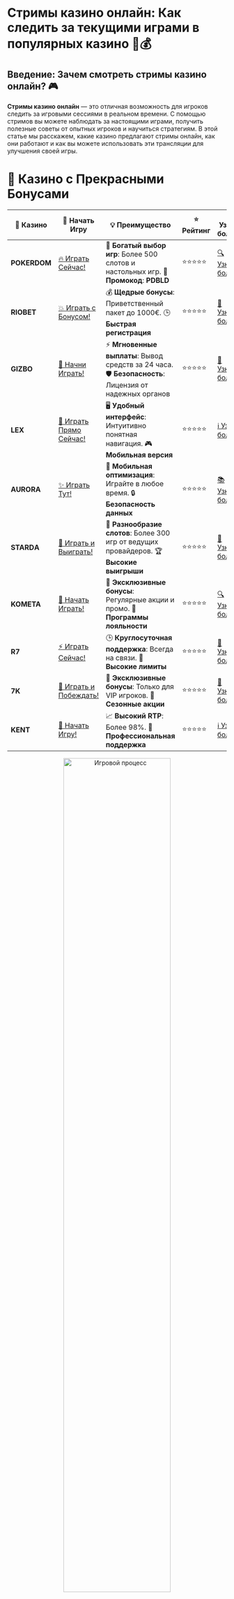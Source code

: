 # **Стримы казино онлайн: Как следить за текущими играми в популярных казино** 🎥💰

## Введение: Зачем смотреть стримы казино онлайн? 🎮

**Стримы казино онлайн** — это отличная возможность для игроков следить за игровыми сессиями в реальном времени. С помощью стримов вы можете наблюдать за настоящими играми, получить полезные советы от опытных игроков и научиться стратегиям. В этой статье мы расскажем, какие казино предлагают стримы онлайн, как они работают и как вы можете использовать эти трансляции для улучшения своей игры.

# 🌟 Казино с Прекрасными Бонусами

| 🎲 **Казино** | 🔗 **Начать Игру** | 💡 **Преимущество** | ⭐ **Рейтинг** | 🔗 **Узнать больше** | 🆕 **Новая информация** |
|--------------|---------------------|---------------------|----------------|----------------------|-------------------------|
| **POKERDOM**  | [🔥 Играть Сейчас!](https://brandplay.link/4k77v2yx) | 🎉 **Богатый выбор игр**: Более 500 слотов и настольных игр. 🎁 **Промокод**: **PDBLD** | ⭐⭐⭐⭐⭐ | [🔍 Узнать больше](https://brandplay.link/4k77v2yx) | 🏆 **Победители турниров** получают эксклюзивные подарки! |
| **RIOBET**    | [💥 Играть с Бонусом!](https://brandplay.link/7xBLTPyj) | 💰 **Щедрые бонусы**: Приветственный пакет до 1000€. 🕒 **Быстрая регистрация** | ⭐⭐⭐⭐⭐ | [📖 Узнать больше](https://brandplay.link/7xBLTPyj) | 💬 **Поддержка 24/7** для комфортной игры в любое время! |
| **GIZBO**     | [🚀 Начни Играть!](https://brandplay.link/bprXw4YV) | ⚡ **Мгновенные выплаты**: Вывод средств за 24 часа. 🛡️ **Безопасность**: Лицензия от надежных органов | ⭐⭐⭐⭐⭐ | [📝 Узнать больше](https://brandplay.link/bprXw4YV) | 🔒 **SSL-шифрование** для максимальной безопасности данных игроков. |
| **LEX**       | [💎 Играть Прямо Сейчас!](https://brandplay.link/zW4hdDFV) | 🖥️ **Удобный интерфейс**: Интуитивно понятная навигация. 🎮 **Мобильная версия** | ⭐⭐⭐⭐⭐ | [ℹ️ Узнать больше](https://brandplay.link/zW4hdDFV) | 📱 **Поддержка всех мобильных устройств** для удобства игры в любом месте. |
| **AURORA**    | [✨ Играть Тут!](https://10trafic-stat2.com/click/668546556bcc6313411604bd/6766/13032/subaccount) | 📱 **Мобильная оптимизация**: Играйте в любое время. 🔒 **Безопасность данных** | ⭐⭐⭐⭐⭐ | [📚 Узнать больше](https://10trafic-stat2.com/click/668546556bcc6313411604bd/6766/13032/subaccount) | 🌍 **Международная лицензия** на деятельность в разных странах. |
| **STARDА**    | [🎉 Играть и Выиграть!](https://brandplay.link/fB7xwRFL) | 🎰 **Разнообразие слотов**: Более 300 игр от ведущих провайдеров. 🏆 **Высокие выигрыши** | ⭐⭐⭐⭐⭐ | [🔎 Узнать больше](https://brandplay.link/fB7xwRFL) | 🎉 **Ежемесячные турниры** с крупными призами! |
| **KOMETA**    | [🎁 Начать Играть!](https://brandplay.link/8ZymQJV8) | 🎁 **Эксклюзивные бонусы**: Регулярные акции и промо. 🔄 **Программы лояльности** | ⭐⭐⭐⭐⭐ | [🔍 Узнать больше](https://brandplay.link/8ZymQJV8) | 🌟 **Персонализированные предложения** для долгосрочных игроков. |
| **R7**        | [⚡ Играть Сейчас!](https://brandplay.link/bMd3Yjsw) | 🕒 **Круглосуточная поддержка**: Всегда на связи. 💸 **Высокие лимиты** | ⭐⭐⭐⭐⭐ | [📖 Узнать больше](https://brandplay.link/bMd3Yjsw) | 🎯 **Рейтинг игроков** для лучших участников. |
| **7K**        | [🎯 Играть и Побеждать!](https://brandplay.link/BvQyFShp) | 🌟 **Эксклюзивные бонусы**: Только для VIP игроков. 🎉 **Сезонные акции** | ⭐⭐⭐⭐⭐ | [📝 Узнать больше](https://brandplay.link/BvQyFShp) | 🥇 **Особые привилегии** для постоянных игроков. |
| **KENT**      | [🔑 Начать Игру!](https://brandplay.link/Fv2WP3js) | 📈 **Высокий RTP**: Более 98%. 💼 **Профессиональная поддержка** | ⭐⭐⭐⭐⭐ | [ℹ️ Узнать больше](https://brandplay.link/Fv2WP3js) | 💬 **Поддержка на нескольких языках** для удобства игроков. |

<div align="center"> <img src="https://i.pinimg.com/originals/1d/b3/25/1db325483acbe642c6d4e6fdd73a4988.gif" alt="Игровой процесс" width="70%"> </div>
---

# 🚀 Быстрые Выигрыши и Поддержка

| 🎲 **Казино** | 🔗 **Начать Игру** | 💡 **Преимущество** | ⭐ **Рейтинг** | 🔗 **Узнать больше** | 🆕 **Новая информация** |
|--------------|---------------------|---------------------|----------------|----------------------|-------------------------|
| **GAMA**      | [🎯 Играть Прямо Сейчас!](https://brandplay.link/j6NMKsDz) | 🔍 **Интуитивный интерфейс**: Легкость использования. 🏅 **Престижные турниры** | ⭐⭐⭐⭐☆ | [🔎 Узнать больше](https://brandplay.link/j6NMKsDz) | 🏆 **Турниры с большими призами** каждый месяц. |
| **ONION**     | [💥 Играть и Выигрывать!](https://brandplay.link/zBGRVpQ9) | 🤑 **Низкие ставки**: Идеально для начинающих. 🔄 **Быстрые выводы** | ⭐⭐⭐⭐☆ | [🔍 Узнать больше](https://brandplay.link/zBGRVpQ9) | 🎮 **Казино для новичков** с простыми правилами. |
| **ЧЕМПИОН**   | [🏅 Играть в Турнире!](https://temon-gter.cfd/go/lRq?p80412p304504pcc44t17455) | 🏅 **Лояльная программа**: Награды за активность. 🎁 **Ежемесячные бонусы** | ⭐⭐⭐⭐☆ | [📖 Узнать больше](https://temon-gter.cfd/go/lRq?p80412p304504pcc44t17455) | 🥇 **Турниры и лояльность** — каждый шаг вознаграждается. |
| **VAVADA**    | [🚀 Играть Без Ожидания!](https://vavadapartner.pro/?promo=ea5c9275-6854-4505-94fc-95ab18221945-linkb2) | 🚀 **Быстрая регистрация**: Начните играть мгновенно. 🔐 **Безопасные транзакции** | ⭐⭐⭐⭐☆ | [📝 Узнать больше](https://vavadapartner.pro/?promo=ea5c9275-6854-4505-94fc-95ab18221945-linkb2) | 🏆 **Программа для новых игроков** с бонусами за регистрацию. |
| **FRIENDS**   | [🎉 Играть и Развлекаться!](https://gofriends.mba/linkb2) | 🤝 **Социальные игры**: Играйте с друзьями. 🌐 **Мультиплатформенность** | ⭐⭐⭐⭐☆ | [ℹ️ Узнать больше](https://gofriends.mba/linkb2) | 🎮 **Играйте с друзьями** и зарабатывайте бонусы за совместные действия. |
| **1WIN**      | [⚡ Играть и Выигрывать!](https://brandplay.link/smXVpBbG) | 🏆 **Спортивные ставки**: Широкий выбор видов спорта. 💵 **Высокие коэффициенты** | ⭐⭐⭐⭐☆ | [📚 Узнать больше](https://brandplay.link/smXVpBbG) | ⚽ **Бонусы на спортивные ставки** для активных игроков. |
| **DRIP**      | [💥 Играть Сразу!](https://drp-ircp01.com/c07e6a3db) | 🌐 **Инновационные игры**: Новейшие игровые технологии. 🛡️ **Высокая безопасность** | ⭐⭐⭐⭐☆ | [🔎 Узнать больше](https://drp-ircp01.com/c07e6a3db) | 🔧 **Инновационные функции** для удобства игры. |
| **JOYCASINO** | [🎰 Играть И Побеждать!](https://rpc30.call2me.pro/?/ru/registration?apkpop=0&partner=p24970p3291217pc98f) | 🎁 **Приятные бонусы**: Ежедневные акции и подарки. 🕹️ **Разнообразие игр** | ⭐⭐⭐⭐☆ | [🔍 Узнать больше](https://rpc30.call2me.pro/?/ru/registration?apkpop=0&partner=p24970p3291217pc98f) | 🎉 **Щедрые фриспины** для новых игроков. |
| **PLAYFORTUNA** | [🔥 Играть С Бонусом!](https://fortunapromo.net/alt/playfortuna/registration?0dc4a9362a71feb7e3f165fb8e766f70) | 🎉 **Регулярные акции**: Бонусы, фриспины и многое другое. 🏅 **Турниры** | ⭐⭐⭐⭐☆ | [📚 Узнать больше](https://fortunapromo.net/alt/playfortuna/registration?0dc4a9362a71feb7e3f165fb8e766f70) | 🎯 **Выгодные предложения** на популярные игры. |
| **SYKAA**     | [💸 Играть Сейчас!](https://s-two-way.com/?source=linkb2&pid=30697) | 💸 **Доступные ставки**: Идеально для новичков. 🎁 **Щедрые бонусы** | ⭐⭐⭐⭐☆ | [🔍 Узнать больше](https://s-two-way.com/?source=linkb2&pid=30697) | 💥 **Акции с большими бонусами** для новичков и опытных игроков. |

<div align="center"> <img src="https://schaeffers-cdn.s3.amazonaws.com/images/default-source/schaeffers-cdn-images/default-images/sectors/bigstock-casino-gambling-concept-with-f-369012793.jpg?sfvrsn=493ad806_4" alt="Игровой процесс" width="70%"> </div>
---

# 💸 Казино с Привлекательными Программами Лояльности

| 🎲 **Казино** | 🔗 **Начать Игру** | 💡 **Преимущество** | ⭐ **Рейтинг** | 🔗 **Узнать больше** | 🆕 **Новая информация** |
|--------------|---------------------|---------------------|----------------|----------------------|-------------------------|
| **KOMETA**    | [🎯 Начни Играть!](https://brandplay.link/8ZymQJV8) | 🎁 **Эксклюзивные бонусы**: Регулярные акции и промо. 🔄 **Программы лояльности** | ⭐⭐⭐⭐⭐ | [🔍 Узнать больше](https://brandplay.link/8ZymQJV8) | 🌟 **Персонализированные предложения** для долгосрочных игроков. |
| **1Xslots**   | [🏅 Играть Прямо Сейчас!](https://brandplay.link/hSB1khtr) | 🎉 **Множество акций**: Еженедельные бонусы и турниры. 🛡️ **Безопасность** | ⭐⭐⭐⭐⭐ | [📚 Узнать больше](https://brandplay.link/hSB1khtr) | 🏅 **Награды за активность**: участники программы лояльности получают специальные привилегии. |
| **R7**        | [🚀 Играть Сейчас!](https://brandplay.link/bMd3Yjsw) | 🕒 **Круглосуточная поддержка**: Всегда на связи. 💸 **Высокие лимиты** | ⭐⭐⭐⭐⭐ | [📖 Узнать больше](https://brandplay.link/bMd3Yjsw) | 💬 **VIP-поддержка** для постоянных игроков с приоритетом. |

<div align="center"> <img src="https://i.pinimg.com/originals/1d/b3/25/1db325483acbe642c6d4e6fdd73a4988.gif" alt="Игровой процесс" width="70%"> </div>
---

---

## 1. **Преимущества стримов казино онлайн** 🏆

### 1.1 **Учитесь у профессионалов** 🧠

С помощью стримов казино вы можете наблюдать за профессиональными игроками и крупье, изучая их стратегии и подходы к игре. Это полезно как для новичков, так и для более опытных игроков, желающих усовершенствовать свои навыки.

### 1.2 **Погружение в атмосферу реального казино** 🏙️

Стримы казино онлайн позволяют вам почувствовать атмосферу настоящего казино. Вы можете наблюдать за реальными крупье, видеть, как проходят игры и взаимодействовать с другими игроками, создавая ощущение присутствия в настоящем казино.

### 1.3 **Доступ к эксклюзивным бонусам и акциям** 🎁

Некоторые казино предлагают бонусы и эксклюзивные предложения для зрителей стримов, такие как фриспины, бонусы на депозит и другие привилегии, которые можно использовать для игры.

---

## 2. **Где смотреть стримы казино онлайн?** 🌍

### 2.1 **Pokerdom** 🃏

**Pokerdom** — одно из самых популярных онлайн-казино в России, которое регулярно проводит стримы. Вы можете следить за игровыми сессиями, участвовать в турнирах, а также получать советы от профессионалов.

- **Типы стримов**: Покер, рулетка, слоты.
- **Особенности**: Прямые трансляции с реальными крупье и турниры.

### 2.2 **Riobet** 💰

**Riobet** предоставляет отличные условия для игры с реальными дилерами в прямых трансляциях. Следите за игрой и учитесь у опытных игроков, а также участвуйте в различных акциях и турнирах.

- **Типы стримов**: Рулетка, баккара, покер.
- **Особенности**: Взаимодействие с крупье и зрителями.

### 2.3 **Gizbo** 🎮

**Gizbo** — это онлайн-казино, которое активно использует стримы для того, чтобы привлечь зрителей. Вы можете наблюдать за реальными играми и участвовать в бонусных акциях, которые доступны только для зрителей.

- **Типы стримов**: Слоты, рулетка, покер.
- **Особенности**: Взаимодействие с игроками и возможность выигрывать бонусы.

### 2.4 **LEX** 🔥

**LEX** организует регулярные стримы, на которых вы можете наблюдать за игрой с живыми дилерами. Также проводятся турниры и специальные акции для зрителей, которые увеличивают шансы на выигрыш.

- **Типы стримов**: Слоты, рулетка, карточные игры.
- **Особенности**: Прямые трансляции и бонусы для зрителей.

---

## 3. **Как использовать стримы казино для улучшения своей игры?** 🧠

### 3.1 **Анализируйте стратегии опытных игроков** 🏆

Смотреть стримы казино — это шанс учиться у профессионалов. Вы можете наблюдать за стратегиями ставок, подходами к выбору игр и даже комментариями от опытных игроков, что поможет вам улучшить собственные навыки.

### 3.2 **Взаимодействуйте с крупье и другими зрителями** 🤝

Многие стримы позволяют зрителям общаться с крупье или другими игроками. Это отличная возможность задать вопросы, получить советы и обсудить стратегии.

### 3.3 **Участвуйте в турнирах и акциях** 🏅

Некоторые онлайн-казино предлагают специальные турниры и акции для зрителей стримов. Участвуйте в них, чтобы повысить свои шансы на победу и получить бонусы или фриспины.

---

## 4. **Почему стоит смотреть стримы казино онлайн сейчас?** 🎥

### 4.1 **Реальные игры в реальном времени** ⏰

Стримы позволяют наблюдать за реальными сессиями, что делает игру еще более увлекательной. Вы можете увидеть, как проходят настоящие игры с крупье, и почувствовать атмосферу настоящего казино.

### 4.2 **Получение полезной информации** 📝

Наблюдая за опытными игроками, вы можете изучить их стратегии, подходы и даже тайны игры. Это помогает лучше понять игровые механики и улучшить свои навыки.

### 4.3 **Эксклюзивные предложения и бонусы** 🎁

В некоторых казино зрители стримов могут получать специальные бонусы, фриспины или участвовать в розыгрышах. Это дополнительная возможность выиграть и испытать удачу.

---

## Заключение: Наслаждайтесь стримами казино онлайн и выигрывайте! 🏆

**Стримы казино онлайн** — это не только интересное развлечение, но и полезный инструмент для улучшения вашей игры. Следите за реальными сессиями, учитесь у профессионалов и участвуйте в эксклюзивных акциях. Не упустите шанс улучшить свои игровые навыки и получить бонусы!

---

Следите за стримами и наслаждайтесь увлекательным процессом онлайн-игр! 🎰💥
